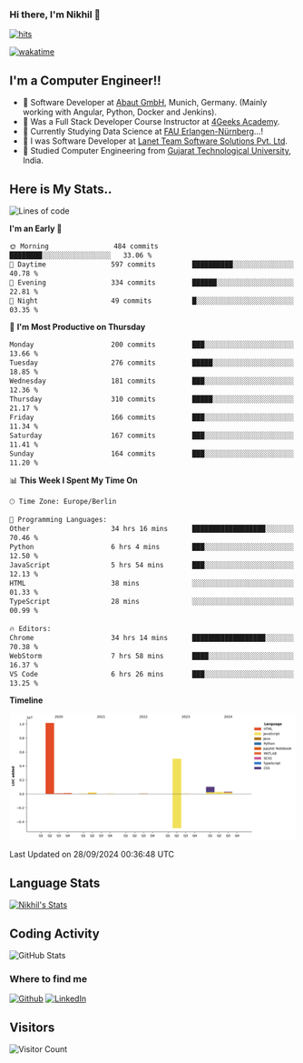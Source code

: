 ### Hi there, I'm Nikhil 👋

[![hits](https://hits.sh/github.com/silentsoft/hits.svg?color=2311cc)](https://hits.sh/github.com/silentsoft/hits/)

[![wakatime](https://wakatime.com/badge/user/369b6a3a-7953-4ff9-b7c7-be53d0a7ccc6.svg)](https://wakatime.com/@369b6a3a-7953-4ff9-b7c7-be53d0a7ccc6)

## I'm a  Computer Engineer!!

- 🌱 Software Developer at [Abaut GmbH](https://www.abaut.de/), Munich, Germany. (Mainly working with Angular, Python, Docker and Jenkins).
- 🌱 Was a Full Stack Developer Course Instructor at [4Geeks Academy](https://4geeks.com/).
- 🌱 Currently Studying Data Science at [FAU Erlangen-Nürnberg](https://www.fau.de/)...!
- 🌱 I was Software Developer at [Lanet Team Software Solutions Pvt. Ltd](https://lanetteam.com/).
- 🌱 Studied Computer Engineering from [Gujarat Technological University](https://www.gtu.ac.in/), India.

<h2>Here is My Stats..</h2>

<!--START_SECTION:waka-->
![Lines of code](https://img.shields.io/badge/From%20Hello%20World%20I%27ve%20Written-17.1%20million%20lines%20of%20code-blue)

**I'm an Early 🐤** 

```text
🌞 Morning                484 commits         ████████░░░░░░░░░░░░░░░░░   33.06 % 
🌆 Daytime                597 commits         ██████████░░░░░░░░░░░░░░░   40.78 % 
🌃 Evening                334 commits         ██████░░░░░░░░░░░░░░░░░░░   22.81 % 
🌙 Night                  49 commits          █░░░░░░░░░░░░░░░░░░░░░░░░   03.35 % 
```
📅 **I'm Most Productive on Thursday** 

```text
Monday                   200 commits         ███░░░░░░░░░░░░░░░░░░░░░░   13.66 % 
Tuesday                  276 commits         █████░░░░░░░░░░░░░░░░░░░░   18.85 % 
Wednesday                181 commits         ███░░░░░░░░░░░░░░░░░░░░░░   12.36 % 
Thursday                 310 commits         █████░░░░░░░░░░░░░░░░░░░░   21.17 % 
Friday                   166 commits         ███░░░░░░░░░░░░░░░░░░░░░░   11.34 % 
Saturday                 167 commits         ███░░░░░░░░░░░░░░░░░░░░░░   11.41 % 
Sunday                   164 commits         ███░░░░░░░░░░░░░░░░░░░░░░   11.20 % 
```


📊 **This Week I Spent My Time On** 

```text
🕑︎ Time Zone: Europe/Berlin

💬 Programming Languages: 
Other                    34 hrs 16 mins      ██████████████████░░░░░░░   70.46 % 
Python                   6 hrs 4 mins        ███░░░░░░░░░░░░░░░░░░░░░░   12.50 % 
JavaScript               5 hrs 54 mins       ███░░░░░░░░░░░░░░░░░░░░░░   12.13 % 
HTML                     38 mins             ░░░░░░░░░░░░░░░░░░░░░░░░░   01.33 % 
TypeScript               28 mins             ░░░░░░░░░░░░░░░░░░░░░░░░░   00.99 % 

🔥 Editors: 
Chrome                   34 hrs 14 mins      ██████████████████░░░░░░░   70.38 % 
WebStorm                 7 hrs 58 mins       ████░░░░░░░░░░░░░░░░░░░░░   16.37 % 
VS Code                  6 hrs 26 mins       ███░░░░░░░░░░░░░░░░░░░░░░   13.25 % 
```

**Timeline**

![Lines of Code chart](https://raw.githubusercontent.com/nikhilmaguwala/nikhilmaguwala/main/assets/bar_graph.png)


 Last Updated on 28/09/2024 00:36:48 UTC
<!--END_SECTION:waka-->

<h2>Language Stats</h2>

[![Nikhil's Stats](https://github-readme-stats.vercel.app/api/wakatime?username=nikhilmaguwala&layout=compact&title=Stats)](https://github.com/nikhilmaguwala)


<h2>Coding Activity</h2>

<p><img src="https://wakatime.com/share/@nikhilmaguwala/7dd532b8-3e5e-4c26-8c46-68cc27712a92.svg" alt="GitHub Stats"></p>

<h3>Where to find me</h3>
<p>
    <a href="https://github.com/nikhilmaguwala" target="_blank"><img alt="Github" src="https://img.shields.io/badge/GitHub-%2312100E.svg?&style=for-the-badge&logo=Github&logoColor=white" /></a>
    <a href="https://www.linkedin.com/in/nikhil-maguwala" target="_blank"><img alt="LinkedIn" src="https://img.shields.io/badge/linkedin-%230077B5.svg?&style=for-the-badge&logo=linkedin&logoColor=white" /></a> 
</p>


<h2>Visitors</h2>

![Visitor Count](https://profile-counter.glitch.me/nikhilmaguwala/count.svg)

[website]: https://nikhilmaguwala.github.io/
[instagram]: https://www.instagram.com/nikhil_maguwala/
[linkedin]: https://www.linkedin.com/in/nikhil-maguwala/

